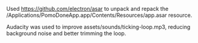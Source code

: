 Used https://github.com/electron/asar to unpack and repack the /Applications/PomoDoneApp.app/Contents/Resources/app.asar resource.

Audacity was used to improve assets/sounds/ticking-loop.mp3, reducing background noise and better trimming the loop.
